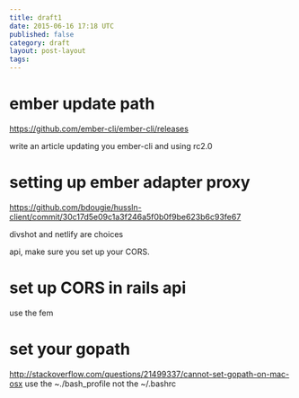 ```yaml
---
title: draft1
date: 2015-06-16 17:18 UTC
published: false
category: draft
layout: post-layout
tags:
---
```

# ember update path
https://github.com/ember-cli/ember-cli/releases

write an article updating you ember-cli and using rc2.0

# setting up ember adapter proxy

https://github.com/bdougie/hussln-client/commit/30c17d5e09c1a3f246a5f0b0f9be623b6c93fe67

divshot and netlify are choices

api, make sure you set up your CORS.

# set up CORS in rails api
use the fem

# set your gopath
http://stackoverflow.com/questions/21499337/cannot-set-gopath-on-mac-osx
use the ~./bash_profile not the ~/.bashrc
